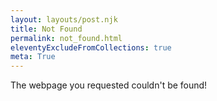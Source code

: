 ```yaml
---
layout: layouts/post.njk
title: Not Found
permalink: not_found.html
eleventyExcludeFromCollections: true
meta: True
---
```


The webpage you requested couldn't be found!
